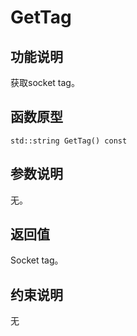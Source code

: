 # GetTag<a name="ZH-CN_TOPIC_0000001994467432"></a>

## 功能说明<a name="zh-cn_topic_0000001929299778_section2562mcpsimp"></a>

获取socket tag。

## 函数原型<a name="zh-cn_topic_0000001929299778_section2559mcpsimp"></a>

```
std::string GetTag() const
```

## 参数说明<a name="zh-cn_topic_0000001929299778_section2565mcpsimp"></a>

无。

## 返回值<a name="zh-cn_topic_0000001929299778_section2568mcpsimp"></a>

Socket tag。

## 约束说明<a name="zh-cn_topic_0000001929299778_section2571mcpsimp"></a>

无

